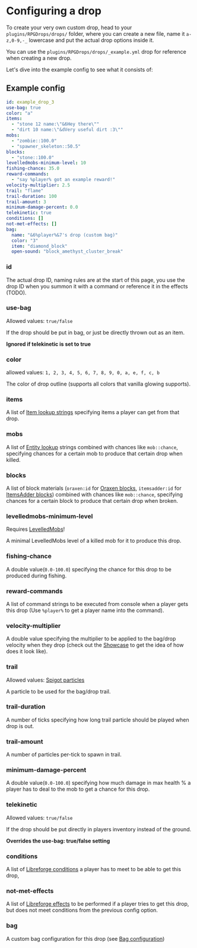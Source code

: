 # Configuring a drop

To create your very own custom drop, head to your `plugins/RPGDrops/drops/` folder, where you can create a new file,
name it `a-z,0-9,-_` lowercase and put the actual drop options inside it.

You can use the `plugins/RPGDrops/drops/_example.yml` drop for reference when creating a new drop.

Let's dive into the example config to see what it consists of:

## Example config

```yaml
id: example_drop_3
use-bag: true
color: "a"
items:
  - "stone 12 name:\"&6Hey there\""
  - "dirt 10 name:\"&dVery useful dirt :3\""
mobs:
  - "zombie::100.0"
  - "spawner_skeleton::50.5"
blocks:
  - "stone::100.0"
levelledmobs-minimum-level: 10
fishing-chance: 35.0
reward-commands:
  - "say %player% got an example reward!"
velocity-multiplier: 2.5
trail: "flame"
trail-duration: 100
trail-amount: 3
minimum-damage-percent: 0.0
telekinetic: true
conditions: []
not-met-effects: []
bag:
  name: "&6%player%&7's drop (custom bag)"
  color: "3"
  item: "diamond_block"
  open-sound: "block_amethyst_cluster_break"
```

### id

The actual drop ID, naming rules are at the start of this page, you use the drop ID when you summon it with a command
or reference it in the effects (TODO).

### use-bag
Allowed values: `true/false`

If the drop should be put in bag, or just be directly thrown out as an item.

**Ignored if telekinetic is set to true**

### color
allowed values: `1, 2, 3, 4, 5, 6, 7, 8, 9, 0, a, e, f, c, b`

The color of drop outline (supports all colors that vanilla glowing supports).

### items

A list of [Item lookup strings](https://plugins.auxilor.io/all-plugins/the-item-lookup-system) specifying items a player can get from that drop.

### mobs

A list of [Entity lookup](https://plugins.auxilor.io/all-plugins/the-entity-lookup-system) strings combined with chances like `mob::chance`, specifying chances for a certain
mob to produce that certain drop when killed.

### blocks

A list of block materials (`oraxen:id` for [Oraxen blocks](https://oraxen.com/), `itemsadder:id`
for [ItemsAdder blocks](https://itemsadder.devs.beer/)) combined with chances like `mob::chance`, 
specifying chances for a certain block to produce that certain drop when broken.

### levelledmobs-minimum-level

Requires [LevelledMobs](https://www.spigotmc.org/resources/levelledmobs.74304/)!

A minimal LevelledMobs level of a killed mob for it to produce this drop.

### fishing-chance

A double value(`0.0-100.0`) specifying the chance for this drop to be produced during fishing.

### reward-commands

A list of command strings to be executed from console when a player gets this drop
(Use `%player%` to get a player name into the command).

### velocity-multiplier

A double value specifying the multiplier to be applied to the bag/drop velocity when they 
drop (check out the [Showcase](Showcase.md) to get the idea of how does it look like).

### trail

Allowed values: [Spigot particles](https://hub.spigotmc.org/javadocs/spigot/org/bukkit/Particle.html)

A particle to be used for the bag/drop trail.

### trail-duration

A number of ticks specifying how long trail particle should be played when drop is out.

### trail-amount

A number of particles per-tick to spawn in trail.

### minimum-damage-percent

A double value(`0.0-100.0`) specifying how much damage in max health % a player has to deal to the mob to get a chance
for this drop.

### telekinetic
Allowed values: `true/false`

If the drop should be put directly in players inventory instead of the ground.

**Overrides the use-bag: true/false setting**

### conditions

A list of [Libreforge conditions](https://plugins.auxilor.io/effects/configuring-a-condition) a player has to meet
to be able to get this drop,

### not-met-effects

A list of [Libreforge effects](https://plugins.auxilor.io/effects/configuring-an-effect) to be performed if a player
tries to get this drop, but does not meet conditions from the previous config option.

### bag

A custom bag configuration for this drop (see [Bag configuration](Main-configuration.md#bag))